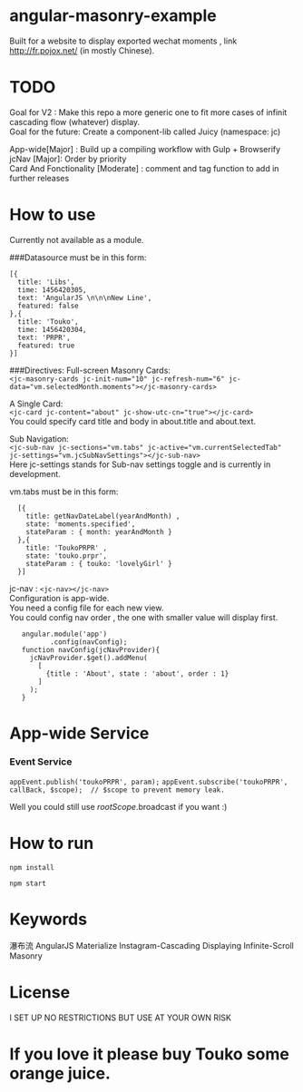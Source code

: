 # angular-masonry-example
  Built for a website to display exported wechat moments , link http://fr.pojox.net/ (in mostly Chinese).

# TODO
Goal for V2 : Make this repo a more generic one to fit more cases of infinit cascading flow (whatever) display.    
Goal for the future: Create a component-lib called Juicy (namespace: jc)    

App-wide[Major] : Build up a compiling workflow with Gulp + Browserify     
jcNav [Major]: Order by priority    
Card And Fonctionality [Moderate] : comment and tag function to add in further releases  

# How to use
Currently not available as a module.    

###Datasource must be in this form:   

    [{
      title: 'Libs',
      time: 1456420305,
      text: 'AngularJS \n\n\nNew Line',
      featured: false
    },{
      title: 'Touko',
      time: 1456420304,
      text: 'PRPR',
      featured: true
    }]

###Directives:
   Full-screen Masonry Cards:      
   `<jc-masonry-cards jc-init-num="10" jc-refresh-num="6" jc-data="vm.selectedMonth.moments"></jc-masonry-cards>`   

   A Single Card:   
   `<jc-card jc-content="about" jc-show-utc-cn="true"></jc-card>`    
   You could specify card title and body in about.title and about.text.    

   Sub Navigation:     
   `<jc-sub-nav jc-sections="vm.tabs" jc-active="vm.currentSelectedTab" jc-settings="vm.jcSubNavSettings"></jc-sub-nav>`    
   Here jc-settings stands for Sub-nav settings toggle and is currently in development.    

   vm.tabs must be in this form:    

      [{
        title: getNavDateLabel(yearAndMonth) ,
        state: 'moments.specified',
        stateParam : { month: yearAndMonth }
      },{
        title: 'ToukoPRPR' ,
        state: 'touko.prpr',
        stateParam : { touko: 'lovelyGirl' }
      }]    

   jc-nav : `<jc-nav></jc-nav>`    
   Configuration is app-wide.    
   You need a config file for each new view.    
   You could config nav order , the one with smaller value will display first.    

       angular.module('app')
              .config(navConfig);
       function navConfig(jcNavProvider){
         jcNavProvider.$get().addMenu(
           [
             {title : 'About', state : 'about', order : 1}
           ]
         );
       }

# App-wide Service
### Event Service
`appEvent.publish('toukoPRPR', param);`
`appEvent.subscribe('toukoPRPR', callBack, $scope);  // $scope to prevent memory leak.`

Well you could still use $rootScope.$broadcast if you want :)

# How to run
  `npm install`

  `npm start`

# Keywords
  瀑布流 AngularJS Materialize Instagram-Cascading Displaying Infinite-Scroll Masonry

# License
  I SET UP NO RESTRICTIONS BUT USE AT YOUR OWN RISK

# If you love it please buy Touko some orange juice.
